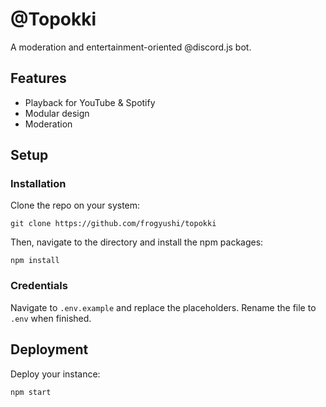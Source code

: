 # @Topokki
A moderation and entertainment-oriented @discord.js bot.

## Features

- Playback for YouTube & Spotify
- Modular design
- Moderation 


## Setup

### Installation
Clone the repo on your system:

    git clone https://github.com/frogyushi/topokki

Then, navigate to the directory and install the npm packages:

    npm install
    
### Credentials
Navigate to `.env.example` and replace the placeholders. Rename the file to `.env` when finished.


## Deployment
Deploy your instance:

    npm start

